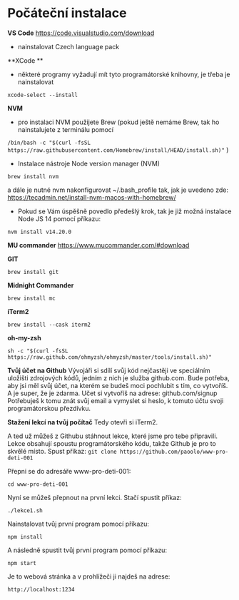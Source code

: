 # Počáteční instalace

**VS Code**
https://code.visualstudio.com/download
+ nainstalovat Czech language pack

**XCode **
- některé programy vyžadují mít tyto programátorské knihovny, je třeba je nainstalovat

``xcode-select --install``

**NVM**
- pro instalaci NVM použijete Brew (pokud ještě nemáme Brew, tak ho nainstalujete z terminálu pomocí 

``/bin/bash -c "$(curl -fsSL https://raw.githubusercontent.com/Homebrew/install/HEAD/install.sh)"`` )
- Instalace nástroje Node version manager (NVM) 

``brew install nvm`` 

a dále je nutné nvm nakonfigurovat ~/.bash_profile tak, jak je uvedeno zde: https://tecadmin.net/install-nvm-macos-with-homebrew/

- Pokud se Vám úspěšně povedlo předešlý krok, tak je již možná instalace Node JS 14 pomocí příkazu: 

``nvm install v14.20.0``
 
**MU commander**
https://www.mucommander.com/#download

**GIT**

``brew install git``

**Midnight Commander**

``brew install mc``

**iTerm2**

``brew install --cask iterm2``

**oh-my-zsh**

``sh -c "$(curl -fsSL https://raw.github.com/ohmyzsh/ohmyzsh/master/tools/install.sh)"``

**Tvůj účet na Github**
Vývojáři si sdílí svůj kód nejčastěji ve speciálním uložišti zdrojových kódů, jedním z nich je služba github.com. Bude potřeba, aby jsi měl svůj účet, na kterém se budeš moci pochlubit s tím, co vytvoříš. A je super, že je zdarma. Učet si vytvoříš na adrese:
github.com/signup Potřebuješ k tomu znát svůj email a vymyslet si heslo, k tomuto účtu svoji programátorskou přezdívku.

**Stažení lekcí na tvůj počítač**
Tedy otevři si iTerm2.

A ted už můžeš z Githubu stáhnout lekce, které jsme pro tebe připravili. Lekce obsahují spoustu programátorského kódu, takže Github je pro to skvělé místo. Spust příkaz:
``git clone https://github.com/paoolo/www-pro-deti-001`` 

Přepni se do adresáře www-pro-deti-001:

``cd www-pro-deti-001`` 

Nyní se můžeš přepnout na první lekci. Stačí spustit příkaz:

``./lekce1.sh`` 

Nainstalovat tvůj první program pomocí příkazu:

``npm install``

A následně spustit tvůj první program pomocí příkazu:

``npm start``

Je to webová stránka a v prohlížeči ji najdeš na adrese:

``http://localhost:1234``